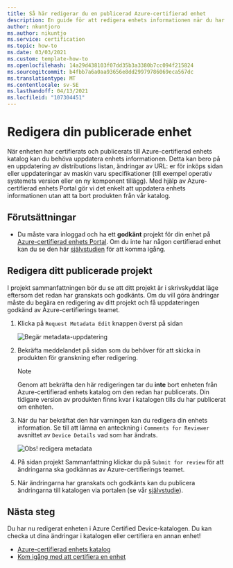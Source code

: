 ```yaml
---
title: Så här redigerar du en publicerad Azure-certifierad enhet
description: En guide för att redigera enhets informationen när du har certifierat och publicerat enheten via programmet Azure Certified Device.
author: nkuntjoro
ms.author: nikuntjo
ms.service: certification
ms.topic: how-to
ms.date: 03/03/2021
ms.custom: template-how-to
ms.openlocfilehash: 14a29d438103f07dd35b3a3380b7cc094f215824
ms.sourcegitcommit: b4fbb7a6a0aa93656e8dd29979786069eca567dc
ms.translationtype: MT
ms.contentlocale: sv-SE
ms.lasthandoff: 04/13/2021
ms.locfileid: "107304451"
---
```

# <a name="edit-your-published-device"></a>Redigera din publicerade enhet

När enheten har certifierats och publicerats till Azure-certifierad enhets katalog kan du behöva uppdatera enhets informationen. Detta kan bero på en uppdatering av distributions listan, ändringar av URL: er för inköps sidan eller uppdateringar av maskin varu specifikationer (till exempel operativ systemets version eller en ny komponent tillägg). Med hjälp av Azure-certifierad enhets Portal gör vi det enkelt att uppdatera enhets informationen utan att ta bort produkten från vår katalog.

## <a name="prerequisites"></a>Förutsättningar

- Du måste vara inloggad och ha ett **godkänt** projekt för din enhet på [Azure-certifierad enhets Portal](https://certify.azure.com). Om du inte har någon certifierad enhet kan du se den här [självstudien](tutorial-01-creating-your-project.md) för att komma igång.

## <a name="editing-your-published-project"></a>Redigera ditt publicerade projekt

I projekt sammanfattningen bör du se att ditt projekt är i skrivskyddat läge eftersom det redan har granskats och godkänts. Om du vill göra ändringar måste du begära en redigering av ditt projekt och få uppdateringen godkänd av Azure-certifierings teamet.

1. Klicka på `Request Metadata Edit` knappen överst på sidan  

    ![Begär metadata-uppdatering](./media/images/request-metadata-edit.png)

1. Bekräfta meddelandet på sidan som du behöver för att skicka in produkten för granskning efter redigering.
    > [!NOTE]
    > Genom att bekräfta den här redigeringen tar du **inte** bort enheten från Azure-certifierad enhets katalog om den redan har publicerats. Din tidigare version av produkten finns kvar i katalogen tills du har publicerat om enheten.

1. När du har bekräftat den här varningen kan du redigera din enhets information. Se till att lämna en anteckning i `Comments for Reviewer` avsnittet av `Device Details` vad som har ändrats.

    ![Obs! redigera metadata](./media/images/edit-notes.png)

1. På sidan projekt Sammanfattning klickar du på `Submit for review` för att ändringarna ska godkännas av Azure-certifierings teamet.
1. När ändringarna har granskats och godkänts kan du publicera ändringarna till katalogen via portalen (se vår [självstudie](./tutorial-04-publishing-your-device.md)).

## <a name="next-steps"></a>Nästa steg

Du har nu redigerat enheten i Azure Certified Device-katalogen. Du kan checka ut dina ändringar i katalogen eller certifiera en annan enhet!
- [Azure-certifierad enhets katalog](https://devicecatalog.azure.com/)
- [Kom igång med att certifiera en enhet](./tutorial-01-creating-your-project.md)

